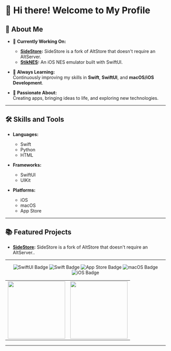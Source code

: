 # 👋 Hi there! Welcome to My Profile

## 🌟 About Me
- 🚀 **Currently Working On:**  
  - **[SideStore](https://github.com/0-Blu/SideStore):** SideStore is a fork of AltStore that doesn't require an AltServer.
  - **[StikNES](#):** An iOS NES emulator built with SwiftUI.

- 🌱 **Always Learning:**  
  Continuously improving my skills in **Swift**, **SwiftUI**, and **macOS/iOS Development**.

- 📲 **Passionate About:**  
  Creating apps, bringing ideas to life, and exploring new technologies.

---

## 🛠️ Skills and Tools
- **Languages:**  
  - Swift  
  - Python  
  - HTML  

- **Frameworks:**  
  - SwiftUI  
  - UIKit  

- **Platforms:**  
  - iOS  
  - macOS  
  - App Store  

---

## 📚 Featured Projects
- **[SideStore](https://github.com/0-Blu/SideStore):**  SideStore is a fork of AltStore that doesn't require an AltServer..  

---

<div align="center" id="badges">
  <img src="https://img.shields.io/badge/SwiftUI-524520?logo=swift&logoColor=white" alt="SwiftUI Badge"/>
  <img src="https://img.shields.io/badge/Swift-F54A2A?logo=swift&logoColor=white" alt="Swift Badge"/>
  <img src="https://img.shields.io/badge/App_Store-0D96F6?logo=app-store&logoColor=white" alt="App Store Badge"/>
  <img src="https://img.shields.io/badge/macOS-000000?logo=apple&logoColor=white" alt="macOS Badge"/>
  <img src="https://img.shields.io/badge/iOS-000000?logo=apple&logoColor=white" alt="iOS Badge"/>
</div>

<div align="center" id="stats" style="border: none;">
  <table style="border: none;">
    <tr>
      <td style="border: none;">
        <img height="180em" src="https://github-readme-stats.vercel.app/api?username=0-Blu&show_icons=true&hide_border=true&count_private=true&include_all_commits=true&theme=transparent"/>
      </td>
      <td style="border: none;">
        <img height="180em" src="https://github-readme-stats.vercel.app/api/top-langs/?username=0-Blu&layout=compact&langs_count=8&theme=transparent"/>
      </td>
    </tr>
  </table>
</div>

---
